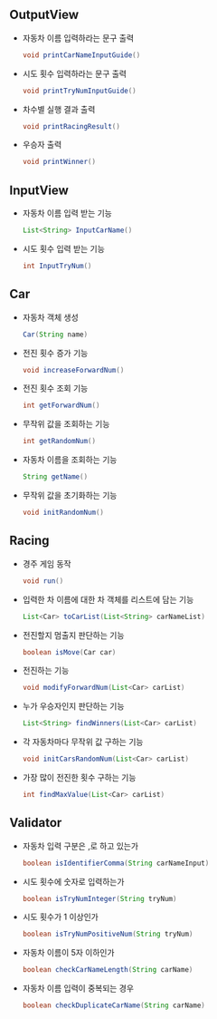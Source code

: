 ## OutputView
- 자동차 이름 입력하라는 문구 출력
    ```java
    void printCarNameInputGuide()
    ```
- 시도 횟수 입력하라는 문구 출력
    ```java
    void printTryNumInputGuide()
    ```
- 차수별 실행 결과 출력
    ```java
    void printRacingResult()
    ```
- 우승자 출력
    ```java
    void printWinner()
    ```

## InputView
- 자동차 이름 입력 받는 기능
    ```java
    List<String> InputCarName()
    ```
- 시도 횟수 입력 받는 기능
    ```java
    int InputTryNum()
    ```

## Car
- 자동차 객체 생성
    ```java
    Car(String name)
    ```
- 전진 횟수 증가 기능
    ```java
    void increaseForwardNum()
    ```
- 전진 횟수 조회 기능 
    ```java
    int getForwardNum()
    ```
- 무작위 값을 조회하는 기능
    ```java
    int getRandomNum()
    ```
- 자동차 이름을 조회하는 기능
    ```java
    String getName()
    ```
- 무작위 값을 초기화하는 기능
  ```java
  void initRandomNum()
  ```

## Racing
- 경주 게임 동작
    ```java
    void run()
    ```
- 입력한 차 이름에 대한 차 객체를 리스트에 담는 기능
    ```java
    List<Car> toCarList(List<String> carNameList)
    ```
- 전진할지 멈출지 판단하는 기능
    ```java
    boolean isMove(Car car)
    ```
- 전진하는 기능
    ```java
    void modifyForwardNum(List<Car> carList)
    ```
- 누가 우승자인지 판단하는 기능
    ```java
    List<String> findWinners(List<Car> carList)
    ```
- 각 자동차마다 무작위 값 구하는 기능
    ```java
    void initCarsRandomNum(List<Car> carList)
    ```
- 가장 많이 전진한 횟수 구하는 기능
    ```java
    int findMaxValue(List<Car> carList)
    ```
## Validator
- 자동차 입력 구분은 ,로 하고 있는가
    ```java
    boolean isIdentifierComma(String carNameInput)
    ```
- 시도 횟수에 숫자로 입력하는가
    ```java
    boolean isTryNumInteger(String tryNum)
    ```
- 시도 횟수가 1 이상인가
    ```java
    boolean isTryNumPositiveNum(String tryNum)
    ```
- 자동차 이름이 5자 이하인가
    ```java
    boolean checkCarNameLength(String carName)
    ```
- 자동차 이름 입력이 중복되는 경우
    ```java
    boolean checkDuplicateCarName(String carName)
    ```


